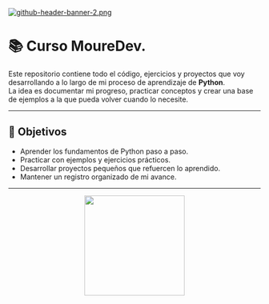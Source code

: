 [![github-header-banner-2.png](https://i.postimg.cc/vZ6hw35L/github-header-banner-2.png)](https://postimg.cc/VJmnj9Gd)

# 📚 Curso MoureDev.

Este repositorio contiene todo el código, ejercicios y proyectos que voy desarrollando a lo largo de mi proceso de aprendizaje de **Python**.  
La idea es documentar mi progreso, practicar conceptos y crear una base de ejemplos a la que pueda volver cuando lo necesite.

---

## 🚀 Objetivos
- Aprender los fundamentos de Python paso a paso.
- Practicar con ejemplos y ejercicios prácticos.
- Desarrollar proyectos pequeños que refuercen lo aprendido.
- Mantener un registro organizado de mi avance.
  
---

<div id="header" align="center">
  <img src="https://media0.giphy.com/media/v1.Y2lkPTc5MGI3NjExdDk5NWRuNHBmYWRtNGxuZWp6dzl2bmg4czdnYndqbXY2NTVnZnU2YyZlcD12MV9pbnRlcm5hbF9naWZfYnlfaWQmY3Q9Zw/WUTywPPYZpdDChyBaZ/giphy.gif" width="200"/>
</div>
